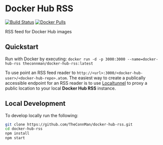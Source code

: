 # Docker Hub RSS

[![Build Status](https://travis-ci.org/TheConnMan/docker-hub-rss.svg?branch=master)](https://travis-ci.org/TheConnMan/docker-hub-rss) [![Docker Pulls](https://img.shields.io/docker/pulls/theconnman/docker-hub-rss.svg)](https://hub.docker.com/r/theconnman/docker-hub-rss/)

RSS feed for Docker Hub images

## Quickstart

Run with Docker by executing: `docker run -d -p 3000:3000 --name=docker-hub-rss theconnman/docker-hub-rss:latest`

To use point an RSS feed reader to `http://<url>:3000/<docker-hub-user>/<docker-hub-repo>.atom`. The easiest way to create a publically accessible endpoint for an RSS reader is to use [Localtunnel](https://localtunnel.github.io/) to proxy a public location to your local **Docker Hub RSS** instance.

## Local Development

To develop locally run the following:

```bash
git clone https://github.com/TheConnMan/docker-hub-rss.git
cd docker-hub-rss
npm install
npm start
```
